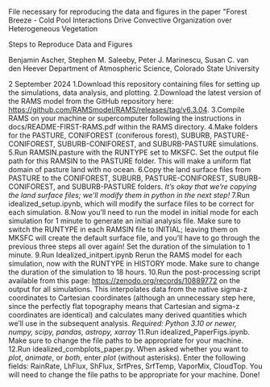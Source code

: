 File necessary for reproducing the data and figures in the paper "Forest Breeze - Cold Pool Interactions Drive Convective Organization over Heterogeneous Vegetation

Steps to Reproduce Data and Figures

Benjamin Ascher, Stephen M. Saleeby, Peter J. Marinescu, Susan C. van den Heever
Department of Atmospheric Science, Colorado State University

2 September 2024
1.Download this repository containing files for setting up the simulations, data analysis, and plotting.
2.Download the latest version of the RAMS model from the GitHub repository here: https://github.com/RAMSmodel/RAMS/releases/tag/v6.3.04.
3.Compile RAMS on your machine or supercomputer following the instructions in docs/README-FIRST-RAMS.pdf within the RAMS directory.
4.Make folders for the PASTURE, CONIFOREST (coniferous forest), SUBURB, PASTURE-CONIFOREST, SUBURB-CONIFOREST, and SUBURB-PASTURE simulations.
5.Run RAMSIN.pasture with the RUNTYPE set to MKSFC. Set the output file path for this RAMSIN to the PASTURE folder. This will make a uniform flat domain of pasture land with no ocean.
6.Copy the land surface files from PASTURE to the CONIFOREST, SUBURB, PASTURE-CONIFOREST, SUBURB-CONIFOREST, and SUBURB-PASTURE folders. *It’s okay that we’re copying the land surface files; we’ll modify them in python in the next step!*
7.Run idealized_setup.ipynb, which will modify the surface files to be correct for each simulation. 
8.Now you’ll need to run the model in initial mode for each simulation for 1 minute to generate an initial analysis file. Make sure to switch the RUNTYPE in each RAMSIN file to INITIAL; leaving them on MKSFC will create the default surface file, and you’ll have to go through the previous three steps all over again! Set the duration of the simulation to 1 minute.
9.Run Idealized_initpert.ipynb
Rerun the RAMS model for each simulation, now with the RUNTYPE in HISTORY mode. Make sure to change the duration of the simulation to 18 hours.
10.Run the post-processing script available from this page: https://zenodo.org/records/10889772 on the output for all simulations. This interpolates data from the native sigma-z coordinates to Cartesian coordinates (although an unnecessary step here, since the perfectly flat topography means that Cartesian and sigma-z coordinates are identical) and calculates many derived quantities which we’ll use in the subsequent analysis. *Required: Python 3.10 or newer, numpy, scipy, pandas, astropy, xarray*
11.Run idealized_PaperFigs.ipynb. Make sure to change the file paths to be appropriate for your machine.
12.Run idealized_combplots_paper.py. When asked whether you want to *plot*, *animate*, or *both*, enter *plot* (without asterisks). Enter the following fields: RainRate, LhFlux, ShFlux, SrfPres, SrfTemp, VaporMix, CloudTop. You will need to change the file paths to be appropriate for your machine.
Done!

